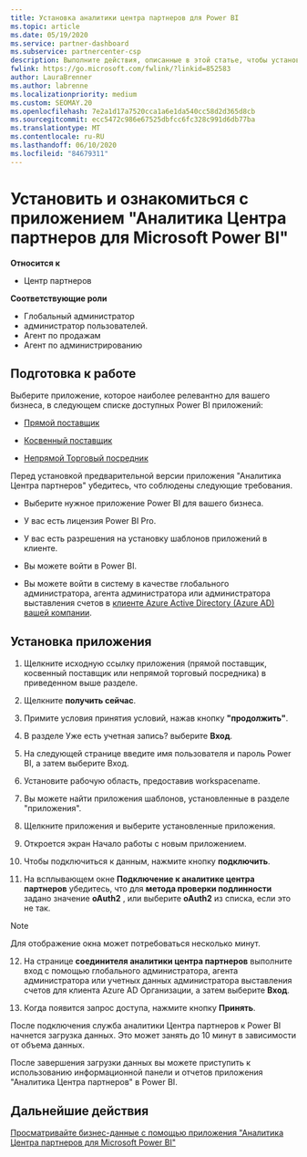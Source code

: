 ```yaml
---
title: Установка аналитики центра партнеров для Power BI
ms.topic: article
ms.date: 05/19/2020
ms.service: partner-dashboard
ms.subservice: partnercenter-csp
description: Выполните действия, описанные в этой статье, чтобы установить и просмотреть приложение аналитики центра партнеров для Power BI (для прямых партнеров в CSP).
fwlink: https://go.microsoft.com/fwlink/?linkid=852583
author: LauraBrenner
ms.author: labrenne
ms.localizationpriority: medium
ms.custom: SEOMAY.20
ms.openlocfilehash: 7e2a1d17a7520cca1a6e1da540cc58d2d365d8cb
ms.sourcegitcommit: ecc5472c986e67525dbfcc6fc328c991d6db77ba
ms.translationtype: MT
ms.contentlocale: ru-RU
ms.lasthandoff: 06/10/2020
ms.locfileid: "84679311"
---
```

# <a name="install-and-preview-the-partner-center-analytics-app-for-microsoft-power-bi"></a>Установить и ознакомиться с приложением "Аналитика Центра партнеров для Microsoft Power BI"

**Относится к**

- Центр партнеров

**Соответствующие роли**
-   Глобальный администратор
-   администратор пользователей.
-   Агент по продажам
-   Агент по администрированию

## <a name="before-you-begin"></a>Подготовка к работе

Выберите приложение, которое наиболее релевантно для вашего бизнеса, в следующем списке доступных Power BI приложений:
- [Прямой поставщик](https://appsource.microsoft.com/en-us/product/power-bi/partnercenteranalytics.direct_provider_partner_analytics)

- [Косвенный поставщик](https://appsource.microsoft.com/en-us/product/power-bi/partnercenteranalytics.indirect_provider_partner_analytics)

- [Непрямой Торговый посредник](https://appsource.microsoft.com/en-us/product/power-bi/partnercenteranalytics.indirect_reseller_partner_analytics)

Перед установкой предварительной версии приложения "Аналитика Центра партнеров" убедитесь, что соблюдены следующие требования.

- Выберите нужное приложение Power BI для вашего бизнеса.

- У вас есть лицензия Power BI Pro.

- У вас есть разрешения на установку шаблонов приложений в клиенте.

- Вы можете войти в Power BI.

- Вы можете войти в систему в качестве глобального администратора, агента администратора или администратора выставления счетов в [клиенте Azure Active Directory (Azure AD) вашей компании](azure-active-directory-tenants-and-partner-center.md).

## <a name="to-install-the-app"></a>Установка приложения

1. Щелкните исходную ссылку приложения (прямой поставщик, косвенный поставщик или непрямой торговый посредника) в приведенном выше разделе.

2. Щелкните **получить сейчас**. 

3. Примите условия принятия условий, нажав кнопку **"продолжить"**.

4. В разделе Уже есть учетная запись? выберите **Вход**.

5. На следующей странице введите имя пользователя и пароль Power BI, а затем выберите Вход.

6. Установите рабочую область, предоставив workspacename.

7. Вы можете найти приложения шаблонов, установленные в разделе "приложения".

8. Щелкните приложения и выберите установленные приложения.

9. Откроется экран Начало работы с новым приложением.

10. Чтобы подключиться к данным, нажмите кнопку **подключить**.

11. На всплывающем окне **Подключение к аналитике центра партнеров** убедитесь, что для **метода проверки подлинности** задано значение **oAuth2** , или выберите **oAuth2** из списка, если это не так. 

> [!NOTE]  
>  Для отображение окна может потребоваться несколько минут.

12. На странице **соединителя аналитики центра партнеров** выполните вход с помощью глобального администратора, агента администратора или учетных данных администратора выставления счетов для клиента Azure AD Организации, а затем выберите **Вход**.
 
13. Когда появится запрос доступа, нажмите кнопку **Принять**. 

После подключения служба аналитики Центра партнеров к Power BI начнется загрузка данных. Это может занять до 10 минут в зависимости от объема данных. 

После завершения загрузки данных вы можете приступить к использованию информационной панели и отчетов приложения "Аналитика Центра партнеров" в Power BI.

## <a name="next-steps"></a>Дальнейшие действия

[Просматривайте бизнес-данные с помощью приложения "Аналитика Центра партнеров для Microsoft Power BI"](power-bi-app-for-direct-partners-use.md)
